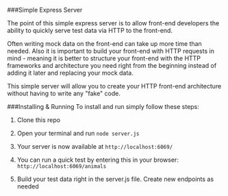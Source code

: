 ###Simple Express Server

The point of this simple express server is to allow front-end developers the ability to quickly serve test data via HTTP to the front-end.

Often writing mock data on the front-end can take up more time than needed. Also it is important to build your front-end with HTTP requests in mind - meaning it is better to structure your front-end with the HTTP frameworks and architecture you need right from the beginning instead of adding it later and replacing your mock data.

This simple server will allow you to create your HTTP front-end architecture without having to write any "fake" code.

###Installing & Running
To install and run simply follow these steps:

1)  Clone this repo

2)  Open your terminal and run `node server.js`

3)  Your server is now available at `http://localhost:6069/`

4)  You can run a quick test by entering this in your browser: `http://localhost:6069/animals`

5)  Build your test data right in the server.js file. Create new endpoints as needed

